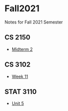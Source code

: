 # Fall2021
Notes for Fall 2021 Semester

## CS 2150
- [Midterm 2](https://nicolasbravo.github.io/Fall2021/cs2150/Midterm%202%20Notes/)

## CS 3102
- [Week 11](https://nicolasbravo.github.io/Fall2021/cs3102/Week%2011/)

## STAT 3110
- [Unit 5](https://nicolasbravo.github.io/Fall2021/stat3110/Unit%205%20Notes/index.html)